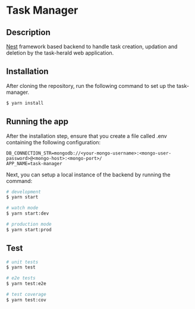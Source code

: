 # Task Manager
## Description

[Nest](https://github.com/nestjs/nest) framework based backend to handle task creation, updation and deletion by the task-herald web application.

## Installation

After cloning the repository, run the following command to set up the task-manager.

```bash
$ yarn install
```

## Running the app

After the installation step, ensure that you create a file called .env containing the following configuration:

```
DB_CONNECTION_STR=mongodb://<your-mongo-username>:<mongo-user-password>@<mongo-host>:<mongo-port>/
APP_NAME=task-manager
```

Next, you can setup a local instance of the backend by running the command:

```bash
# development
$ yarn start

# watch mode
$ yarn start:dev

# production mode
$ yarn start:prod
```

## Test

```bash
# unit tests
$ yarn test

# e2e tests
$ yarn test:e2e

# test coverage
$ yarn test:cov
```
